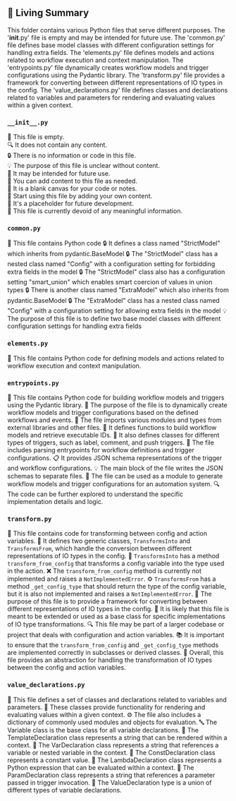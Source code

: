 

<!-- Living README Summary -->
## 🌳 Living Summary

This folder contains various Python files that serve different purposes. The '__init__.py' file is empty and may be intended for future use. The 'common.py' file defines base model classes with different configuration settings for handling extra fields. The 'elements.py' file defines models and actions related to workflow execution and context manipulation. The 'entrypoints.py' file dynamically creates workflow models and trigger configurations using the Pydantic library. The 'transform.py' file provides a framework for converting between different representations of IO types in the config. The 'value_declarations.py' file defines classes and declarations related to variables and parameters for rendering and evaluating values within a given context.


### `__init__.py`

📄 This file is empty.     
🔍 It does not contain any content.     
🔒 There is no information or code in this file.     
💡 The purpose of this file is unclear without content.     
🔎 It may be intended for future use.     
📝 You can add content to this file as needed.     
📌 It is a blank canvas for your code or notes.     
🚀 Start using this file by adding your own content.     
🔧 It's a placeholder for future development.     
👀 This file is currently devoid of any meaningful information.


### `common.py`

📄 This file contains Python code
🔒 It defines a class named "StrictModel" which inherits from pydantic.BaseModel
🔒 The "StrictModel" class has a nested class named "Config" with a configuration setting for forbidding extra fields in the model
🔒 The "StrictModel" class also has a configuration setting "smart_union" which enables smart coercion of values in union types
🔒 There is another class named "ExtraModel" which also inherits from pydantic.BaseModel
🔒 The "ExtraModel" class has a nested class named "Config" with a configuration setting for allowing extra fields in the model
💡 The purpose of this file is to define two base model classes with different configuration settings for handling extra fields


### `elements.py`

📜 This file contains Python code for defining models and actions related to workflow execution and context manipulation.


### `entrypoints.py`

📝 This file contains Python code for building workflow models and triggers using the Pydantic library.
🔧 The purpose of the file is to dynamically create workflow models and trigger configurations based on the defined workflows and events.
🔗 The file imports various modules and types from external libraries and other files.
🔨 It defines functions to build workflow models and retrieve executable IDs.
📜 It also defines classes for different types of triggers, such as label, comment, and push triggers.
🔀 The file includes parsing entrypoints for workflow definitions and trigger configurations.
📋 It provides JSON schema representations of the trigger and workflow configurations.
💡 The main block of the file writes the JSON schemas to separate files.
🧩 The file can be used as a module to generate workflow models and trigger configurations for an automation system.
🔍 The code can be further explored to understand the specific implementation details and logic.


### `transform.py`

📄 This file contains code for transforming between config and action variables.
🔄 It defines two generic classes, `TransformsInto` and `TransformsFrom`, which handle the conversion between different representations of IO types in the config.
🔀 `TransformsInto` has a method `transform_from_config` that transforms a config variable into the type used in the action.
❌ The `transform_from_config` method is currently not implemented and raises a `NotImplementedError`.
⚙️ `TransformsFrom` has a method `_get_config_type` that should return the type of the config variable, but it is also not implemented and raises a `NotImplementedError`.
📝 The purpose of this file is to provide a framework for converting between different representations of IO types in the config.
🔧 It is likely that this file is meant to be extended or used as a base class for specific implementations of IO type transformations.
🔍 This file may be part of a larger codebase or project that deals with configuration and action variables.
📚 It is important to ensure that the `transform_from_config` and `_get_config_type` methods are implemented correctly in subclasses or derived classes.
🔧 Overall, this file provides an abstraction for handling the transformation of IO types between the config and action variables.


### `value_declarations.py`

📄 This file defines a set of classes and declarations related to variables and parameters.
📝 These classes provide functionality for rendering and evaluating values within a given context.
⚙️ The file also includes a dictionary of commonly used modules and objects for evaluation.
🔤 The Variable class is the base class for all variable declarations.
📝 The TemplateDeclaration class represents a string that can be rendered within a context.
🔀 The VarDeclaration class represents a string that references a variable or nested variable in the context.
🔢 The ConstDeclaration class represents a constant value.
🐍 The LambdaDeclaration class represents a Python expression that can be evaluated within a context.
🔑 The ParamDeclaration class represents a string that references a parameter passed in trigger invocation.
🔀 The ValueDeclaration type is a union of different types of variable declarations.

<!-- Living README Summary -->